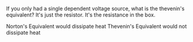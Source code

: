 If you only had a single dependent voltage source, what is the thevenin's equivalent?
It's just the resistor. It's the resistance in the box.

Norton's Equivalent would dissipate heat
Thevenin's Equivalent would not dissipate heat